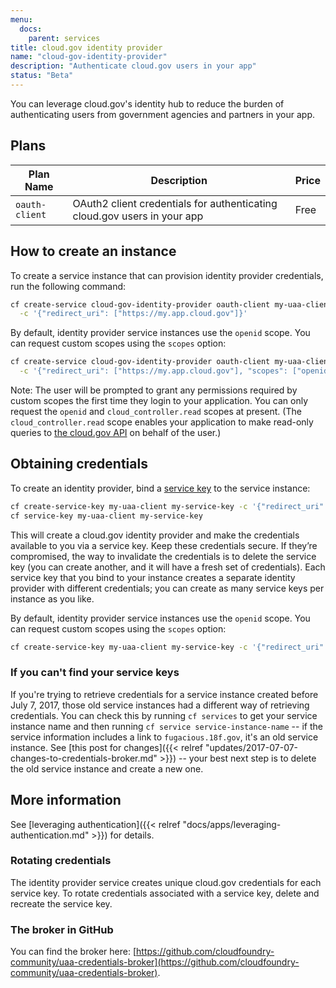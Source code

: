 ```yaml
---
menu:
  docs:
    parent: services
title: cloud.gov identity provider
name: "cloud-gov-identity-provider"
description: "Authenticate cloud.gov users in your app"
status: "Beta"
---
```


You can leverage cloud.gov's identity hub to reduce the burden of authenticating users from government agencies and partners in your app.

## Plans

Plan Name | Description | Price
--------- | ----------- | -----
`oauth-client` | OAuth2 client credentials for authenticating cloud.gov users in your app | Free

## How to create an instance

To create a service instance that can provision identity provider credentials, run the following command:

```sh
cf create-service cloud-gov-identity-provider oauth-client my-uaa-client \
  -c '{"redirect_uri": ["https://my.app.cloud.gov"]}'
```

By default, identity provider service instances use the `openid` scope. You can request custom scopes using the `scopes` option:

```sh
cf create-service cloud-gov-identity-provider oauth-client my-uaa-client \
  -c '{"redirect_uri": ["https://my.app.cloud.gov"], "scopes": ["openid", "cloud_controller.read"]}'
```

Note: The user will be prompted to grant any permissions required by custom scopes the first time they login to your application. You can only request the `openid` and `cloud_controller.read` scopes at present. (The `cloud_controller.read` scope enables your application to make read-only queries to [the cloud.gov API](https://apidocs.cloudfoundry.org) on behalf of the user.)

## Obtaining credentials

To create an identity provider, bind a [service key](https://docs.cloudfoundry.org/devguide/services/service-keys.html) to the service instance:

```bash
cf create-service-key my-uaa-client my-service-key -c '{"redirect_uri": ["https://my.app.cloud.gov"]}'
cf service-key my-uaa-client my-service-key
```

This will create a cloud.gov identity provider and make the credentials available to you via a service key. Keep these credentials secure. If they’re compromised, the way to invalidate the credentials is to delete the service key (you can create another, and it will have a fresh set of credentials). Each service key that you bind to your instance creates a separate identity provider with different credentials; you can create as many service keys per instance as you like. <!-- this advice should match on /docs/services/cloud-gov-service-account/ + /docs/services/cloud-gov-identity-provider/ -->

By default, identity provider service instances use the `openid` scope. You can request custom scopes using the `scopes` option:

```bash
cf create-service-key my-uaa-client my-service-key -c '{"redirect_uri": ["https://my.app.cloud.gov"], "scopes": ["openid", "cloud_controller.read"]}'
```

### If you can't find your service keys

<!-- this description matches on cloud-gov-identity-provider.md and cloud-gov-service-account.md -->

If you're trying to retrieve credentials for a service instance created before July 7, 2017, those old service instances had a different way of retrieving credentials. You can check this by running `cf services` to get your service instance name and then running `cf service service-instance-name` -- if the service information includes a link to `fugacious.18f.gov`, it's an old service instance. See [this post for changes]({{< relref "updates/2017-07-07-changes-to-credentials-broker.md" >}}) -- your best next step is to delete the old service instance and create a new one.

## More information

See [leveraging authentication]({{< relref "docs/apps/leveraging-authentication.md" >}}) for details.

### Rotating credentials

The identity provider service creates unique cloud.gov credentials for each service key. To rotate credentials associated with a service key, delete and recreate the service key.

### The broker in GitHub

You can find the broker here: [https://github.com/cloudfoundry-community/uaa-credentials-broker](https://github.com/cloudfoundry-community/uaa-credentials-broker).
